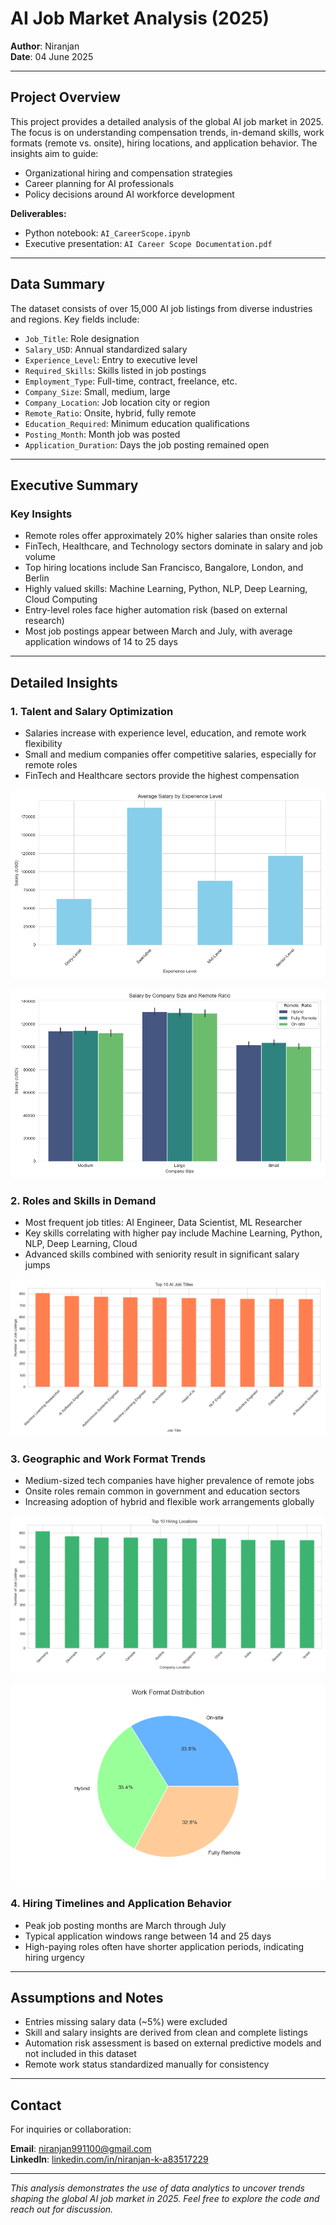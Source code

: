 # AI Job Market Analysis (2025)

**Author**: Niranjan  
**Date**: 04 June 2025

---

## Project Overview

This project provides a detailed analysis of the global AI job market in 2025. The focus is on understanding compensation trends, in-demand skills, work formats (remote vs. onsite), hiring locations, and application behavior. The insights aim to guide:

- Organizational hiring and compensation strategies  
- Career planning for AI professionals  
- Policy decisions around AI workforce development  

**Deliverables:**  
- Python notebook: `AI_CareerScope.ipynb`  
- Executive presentation: `AI Career Scope Documentation.pdf`

---

## Data Summary

The dataset consists of over 15,000 AI job listings from diverse industries and regions. Key fields include:

- `Job_Title`: Role designation  
- `Salary_USD`: Annual standardized salary  
- `Experience_Level`: Entry to executive level  
- `Required_Skills`: Skills listed in job postings  
- `Employment_Type`: Full-time, contract, freelance, etc.  
- `Company_Size`: Small, medium, large  
- `Company_Location`: Job location city or region  
- `Remote_Ratio`: Onsite, hybrid, fully remote  
- `Education_Required`: Minimum education qualifications  
- `Posting_Month`: Month job was posted  
- `Application_Duration`: Days the job posting remained open  

---

## Executive Summary

### Key Insights

- Remote roles offer approximately 20% higher salaries than onsite roles  
- FinTech, Healthcare, and Technology sectors dominate in salary and job volume  
- Top hiring locations include San Francisco, Bangalore, London, and Berlin  
- Highly valued skills: Machine Learning, Python, NLP, Deep Learning, Cloud Computing  
- Entry-level roles face higher automation risk (based on external research)  
- Most job postings appear between March and July, with average application windows of 14 to 25 days  

---

## Detailed Insights

### 1. Talent and Salary Optimization

- Salaries increase with experience level, education, and remote work flexibility  
- Small and medium companies offer competitive salaries, especially for remote roles  
- FinTech and Healthcare sectors provide the highest compensation

![Average Salary by Experience Level](image/salary_by_experience.png)

![Salary by Company Size and Remote Ratio](image/salary_company_remote.png)

### 2. Roles and Skills in Demand

- Most frequent job titles: AI Engineer, Data Scientist, ML Researcher  
- Key skills correlating with higher pay include Machine Learning, Python, NLP, Deep Learning, Cloud  
- Advanced skills combined with seniority result in significant salary jumps

![Top 10 AI Job Titles](image/top_job_titles.png)

### 3. Geographic and Work Format Trends

- Medium-sized tech companies have higher prevalence of remote jobs  
- Onsite roles remain common in government and education sectors  
- Increasing adoption of hybrid and flexible work arrangements globally  

![Top 10 Hiring Locations](image/top_hiring_locations.png)

![Work Format Distribution](image/work_format_distribution.png)

### 4. Hiring Timelines and Application Behavior

- Peak job posting months are March through July  
- Typical application windows range between 14 and 25 days  
- High-paying roles often have shorter application periods, indicating hiring urgency  

---

## Assumptions and Notes

- Entries missing salary data (~5%) were excluded  
- Skill and salary insights are derived from clean and complete listings  
- Automation risk assessment is based on external predictive models and not included in this dataset  
- Remote work status standardized manually for consistency  

---

## Contact

For inquiries or collaboration:  

**Email**: [niranjan991100@gmail.com](mailto:niranjan991100@gmail.com)  
**LinkedIn**: [linkedin.com/in/niranjan-k-a83517229](https://www.linkedin.com/in/niranjan-k-a83517229/)

---

*This analysis demonstrates the use of data analytics to uncover trends shaping the global AI job market in 2025. Feel free to explore the code and reach out for discussion.*
